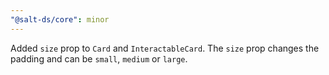 ```yaml
---
"@salt-ds/core": minor
---
```


Added `size` prop to `Card` and `InteractableCard`. The `size` prop changes the padding and can be `small`, `medium` or `large`.
